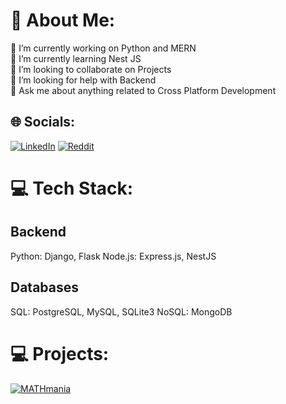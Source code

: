 # 💫 About Me:
🔭 I’m currently working on Python and MERN<br>🌱 I’m currently learning Nest JS<br>
👯 I’m looking to collaborate on Projects<br>
🤝 I’m looking for help with Backend<br>
💬 Ask me about anything related to Cross Platform Development
## 🌐 Socials:
[![LinkedIn](https://img.shields.io/badge/LinkedIn-%230077B5.svg?logo=linkedin&logoColor=white)](https://www.linkedin.com/in/abdullah1001/) [![Reddit](https://img.shields.io/badge/Reddit-%23FF4500.svg?logo=Reddit&logoColor=white)](https://www.reddit.com/user/mabdullahnasir/)
# 💻 Tech Stack:
## Backend
Python: Django, Flask
Node.js: Express.js, NestJS
## Databases
SQL: PostgreSQL, MySQL, SQLite3
NoSQL: MongoDB
# 💻 Projects:
[![MATHmania](https://s3.ap-south-1.amazonaws.com/assets.mathmania.com/Logos/logo-images/1728896188373.png)](https://mathmania.pk/)




